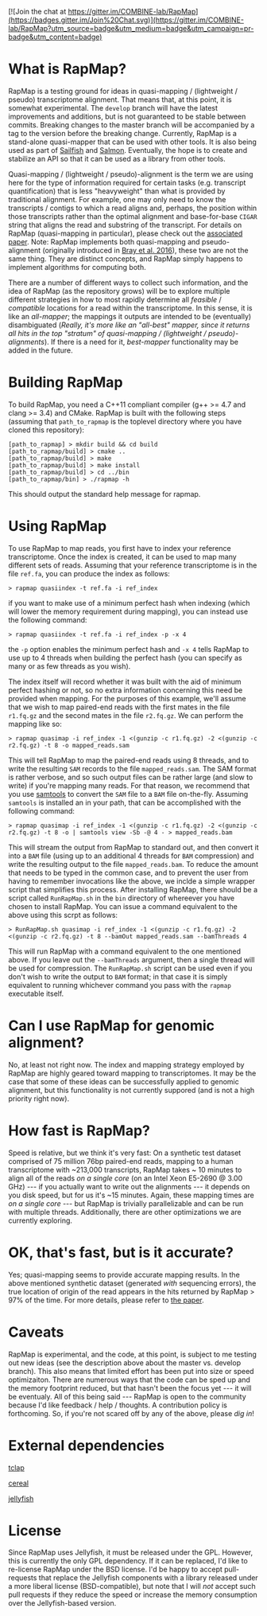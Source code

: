 [![Join the chat at https://gitter.im/COMBINE-lab/RapMap](https://badges.gitter.im/Join%20Chat.svg)](https://gitter.im/COMBINE-lab/RapMap?utm_source=badge&utm_medium=badge&utm_campaign=pr-badge&utm_content=badge)

# What is RapMap?

RapMap is a testing ground for ideas in quasi-mapping / (lightweight / pseudo) transcriptome alignment.  That means that, at this point, it is somewhat experimental.  The `develop` branch will have the latest improvements and additions, but is not guaranteed to be stable between commits.  Breaking changes to the master branch will be accompanied by a tag to the version before the breaking change.  Currently, RapMap is a stand-alone quasi-mapper that can be used with other tools.  It is also being used as part of [Sailfish](https://github.com/kingsfordgroup/sailfish) and [Salmon](https://github.com/COMBINE-lab/salmon).  Eventually, the hope is to create and stabilize an API so that it can be used as a library from other tools.

Quasi-mapping / (lightweight / pseudo)-alignment is the term we are using here for the type of information required for certain tasks (e.g. 
transcript quantification) that is less "heavyweight" than what is provided by traditional alignment. For example, one may
only need to know the transcripts / contigs to which a read aligns and, perhaps, the position within those transcripts rather
than the optimal alignment and base-for-base `CIGAR` string that aligns the read and substring of the transcript.  For details on RapMap (quasi-mapping in particular), please check out the [associated paper](http://bioinformatics.oxfordjournals.org/content/32/12/i192.full.pdf). Note: RapMap implements both quasi-mapping and pseudo-alignment (originally introduced in [Bray et al. 2016](http://www.nature.com/nbt/journal/v34/n5/full/nbt.3519.html)), these two are not the same thing. They are distinct concepts, and RapMap simply happens to implement algorithms for computing both.

There are a number of different ways to collect such information, and the idea of RapMap (as the repository grows) will be to explore multiple different strategies in how to most rapidly determine all *feasible* / *compatible* locations for a read within the transcriptome.  In this sense, it is like an *all-mapper*; the mappings it outputs are intended to be (eventually) disambiguated (*Really, it's more like an "all-best" mapper, since it returns all hits in the top "stratum" of quasi-mapping / (lightweight / pseudo)-alignments*).  If there is a need for it, *best-mapper* functionality may be added in the future.

# Building RapMap

To build RapMap, you need a C++11 compliant compiler (g++ >= 4.7 and clang >= 3.4) and CMake.  RapMap is built with the following steps (assuming that `path_to_rapmap` is the toplevel directory where you have cloned this repository):

```
[path_to_rapmap] > mkdir build && cd build
[path_to_rapmap/build] > cmake ..
[path_to_rapmap/build] > make
[path_to_rapmap/build] > make install
[path_to_rapmap/build] > cd ../bin
[path_to_rapmap/bin] > ./rapmap -h
```
This should output the standard help message for rapmap.

# Using RapMap

To use RapMap to map reads, you first have to index your reference transcriptome.  Once the index is created, it can be used to map many different sets of reads.  Assuming that your reference transcriptome is in the file `ref.fa`, you can produce the index as follows:

```
> rapmap quasiindex -t ref.fa -i ref_index
```

if you want to make use of a minimum perfect hash when indexing (which will lower the memory requirement during mapping), you can instead use the following command:

```
> rapmap quasiindex -t ref.fa -i ref_index -p -x 4
```

the `-p` option enables the minimum perfect hash and `-x 4` tells RapMap to use up to 4 threads when building the perfect hash (you can specify as many or as few threads as you wish).

The index itself will record whether it was built with the aid of minimum perfect hashing or not, so no extra information concerning this need be provided when mapping.  For the purposes of this example, we'll assume that we wish to map paired-end reads with the first mates in the file `r1.fq.gz` and the second mates in the file `r2.fq.gz`.  We can perform the mapping like so:

```
> rapmap quasimap -i ref_index -1 <(gunzip -c r1.fq.gz) -2 <(gunzip -c r2.fq.gz) -t 8 -o mapped_reads.sam
```

This will tell RapMap to map the paired-end reads using 8 threads, and to write the resulting `SAM` records to the file `mapped_reads.sam`.  The SAM format is rather verbose, and so such output files can be rather large (and slow to write) if you're mapping many reads.  For that reason, we recommend that you use [samtools](http://www.htslib.org/) to convert the `SAM` file to a `BAM` file on-the-fly.  Assuming `samtools` is installed an in your path, that can be accomplished with the following command:

```
> rapmap quasimap -i ref_index -1 <(gunzip -c r1.fq.gz) -2 <(gunzip -c r2.fq.gz) -t 8 -o | samtools view -Sb -@ 4 - > mapped_reads.bam
```

This will stream the output from RapMap to standard out, and then convert it into a `BAM` file (using up to an additional 4 threads for `BAM` compression) and write the resulting output to the file `mapped_reads.bam`.  To reduce the amount that needs to be typed in the common case, and to prevent the user from having to remember invocations like the above, we inclde a simple wrapper script that simplifies this process.  After installing RapMap, there should be a script called `RunRapMap.sh` in the `bin` directory of whereever you have chosen to install RapMap.  You can issue a command equivalent to the above using this scrpt as follows:

```
> RunRapMap.sh quasimap -i ref_index -1 <(gunzip -c r1.fq.gz) -2 <(gunzip -c r2.fq.gz) -t 8 --bamOut mapped_reads.sam --bamThreads 4
```

This will run RapMap with a command equivalent to the one mentioned above.  If you leave out the `--bamThreads` argument, then a single thread will be used for compression.  The `RunRapMap.sh` script can be used even if you don't wish to write the output to `BAM` format; in that case it is simply equivalent to running whichever command you pass with the `rapmap` executable itself.

# Can I use RapMap for genomic alignment?

No, at least not right now.  The index and mapping strategy employed by RapMap are highly geared toward mapping to transcriptomes.  It may be the case that some of these ideas can be successfully applied to genomic alignment, but 
this functionality is not currently suppored (and is not a high priority right now).

# How fast is RapMap?

Speed is relative, but we think it's very fast: On a synthetic test dataset comprised of 75 million 76bp paired-end reads, mapping to a human transcriptome with ~213,000 transcripts, RapMap takes ~ 10 minutes to align all of the reads *on a single core* (on an Intel Xeon E5-2690 @ 3.00 GHz) --- if you actually want to write out the alignments --- it depends on you disk speed, but for us it's ~15 minutes. Again, these mapping times are *on a single core* --- but RapMap is trivially parallelizable and can be run with multiple threads.  Additionally, there are other optimizations we are currently exploring.

# OK, that's fast, but is it accurate?

Yes; quasi-mapping seems to provide accurate mapping results. In the above mentioned synthetic dataset (generated *with* sequencing errors), the true location of origin of the read appears in the hits returned by RapMap > 97% of the time. For more details, please refer to [the paper](http://bioinformatics.oxfordjournals.org/content/32/12/i192.full.pdf).

# Caveats

RapMap is experimental, and the code, at this point, is subject to me testing out new ideas (see the description above about the master vs. develop branch). This also means that limited effort has been put into size or speed optimizaiton.  There are numerous ways that the code can be sped up and the memory footprint reduced, but that hasn't been the focus yet --- it will be eventualy.  All of this being said --- RapMap is open to the community because I'd like feedback / help / thoughts.  A contribution policy is forthcoming.  So, if you're not scared off by any of the above, please *dig in*!

# External dependencies

[tclap](http://tclap.sourceforge.net/)

[cereal](https://github.com/USCiLab/cereal)

[jellyfish](https://github.com/gmarcais/Jellyfish)

# License 

Since RapMap uses Jellyfish, it must be released under the GPL.  However, this is currently the only GPL dependency.  If it can be replaced, I'd like to re-license RapMap under the BSD license.  I'd be happy to accept pull-requests that replace the Jellyfish components with a library released under a more liberal license (BSD-compatible), but note that I will *not* accept such pull requests if they reduce the speed or increase the memory consumption over the Jellyfish-based version.
